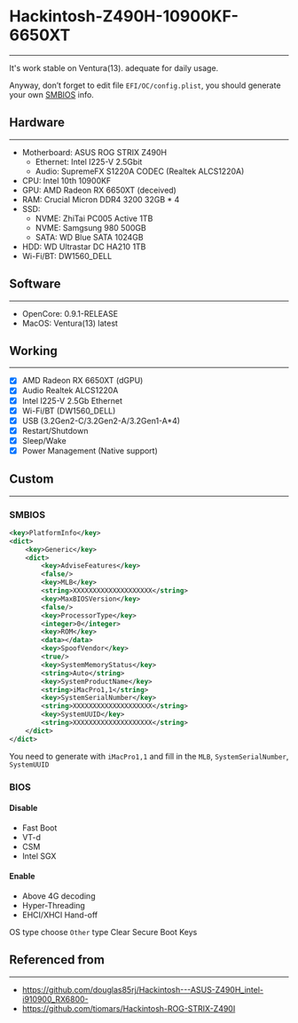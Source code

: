 # Hackintosh-Z490H-10900KF-6650XT
****
It's work stable on Ventura(13). adequate for daily usage.

Anyway, don’t forget to edit file `EFI/OC/config.plist`, you should generate your own [SMBIOS](https://dortania.github.io/OpenCore-Install-Guide/config.plist/comet-lake.html) info.

## Hardware
****
* Motherboard: ASUS ROG STRIX Z490H
    * Ethernet: Intel I225-V 2.5Gbit
    * Audio: SupremeFX S1220A CODEC (Realtek ALCS1220A)
* CPU: Intel 10th 10900KF
* GPU: AMD Radeon RX 6650XT (deceived)
* RAM: Crucial Micron DDR4 3200 32GB * 4
* SSD:
    * NVME: ZhiTai PC005 Active 1TB
    * NVME: Samgsung 980 500GB
    * SATA: WD Blue SATA 1024GB
* HDD: WD Ultrastar DC HA210 1TB
* Wi-Fi/BT: DW1560_DELL

## Software
****
* OpenCore: 0.9.1-RELEASE
* MacOS: Ventura(13) latest

## Working
****
* [x] AMD Radeon RX 6650XT (dGPU)
* [x] Audio Realtek ALCS1220A
* [x] Intel I225-V 2.5Gb Ethernet
* [x] Wi-Fi/BT (DW1560_DELL)
* [x] USB (3.2Gen2-C/3.2Gen2-A/3.2Gen1-A*4)
* [x] Restart/Shutdown
* [x] Sleep/Wake
* [x] Power Management (Native support)

## Custom
****

### SMBIOS
```xml
<key>PlatformInfo</key>
<dict>
    <key>Generic</key>
    <dict>
        <key>AdviseFeatures</key>
        <false/>
        <key>MLB</key>
        <string>XXXXXXXXXXXXXXXXXXXX</string>
        <key>MaxBIOSVersion</key>
        <false/>
        <key>ProcessorType</key>
        <integer>0</integer>
        <key>ROM</key>
        <data></data>
        <key>SpoofVendor</key>
        <true/>
        <key>SystemMemoryStatus</key>
        <string>Auto</string>
        <key>SystemProductName</key>
        <string>iMacPro1,1</string>
        <key>SystemSerialNumber</key>
        <string>XXXXXXXXXXXXXXXXXXXX</string>
        <key>SystemUUID</key>
        <string>XXXXXXXXXXXXXXXXXXXX</string>
    </dict>
</dict>
```
You need to generate with `iMacPro1,1` and fill in the `MLB`, `SystemSerialNumber`, `SystemUUID`

### BIOS
#### Disable
* Fast Boot
* VT-d
* CSM
* Intel SGX

#### Enable
* Above 4G decoding
* Hyper-Threading
* EHCI/XHCI Hand-off

OS type choose `Other` type
Clear Secure Boot Keys

## Referenced from
****
* https://github.com/douglas85rj/Hackintosh---ASUS-Z490H_intel-i910900_RX6800-
* https://github.com/tiomars/Hackintosh-ROG-STRIX-Z490I
